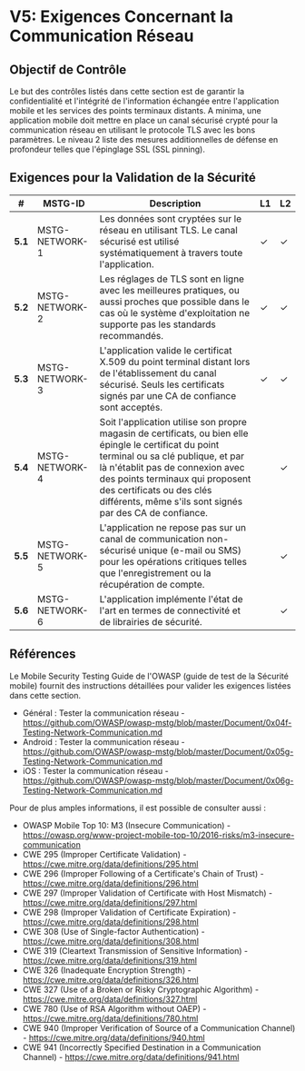 # V5: Exigences Concernant la Communication Réseau

## Objectif de Contrôle

Le but des contrôles listés dans cette section est de garantir la confidentialité et l'intégrité de l'information échangée entre l'application mobile et les services des points terminaux distants. A minima, une application mobile doit mettre en place un canal sécurisé crypté pour la communication réseau en utilisant le protocole TLS avec les bons paramètres. Le niveau 2 liste des mesures additionnelles de défense en profondeur telles que l'épinglage SSL (SSL pinning).

## Exigences pour la Validation de la Sécurité

| # | MSTG-ID | Description | L1 | L2 |
| -- | -------- | ---------------------- | - | - |
| **5.1** | MSTG-NETWORK-1 | Les données sont cryptées sur le réseau en utilisant TLS. Le canal sécurisé est utilisé systématiquement à travers toute l'application. | ✓ | ✓ |
| **5.2** | MSTG-NETWORK-2 | Les réglages de TLS sont en ligne avec les meilleures pratiques, ou aussi proches que possible dans le cas où le système d'exploitation ne supporte pas les standards recommandés. | ✓ | ✓ |
| **5.3** | MSTG-NETWORK-3 | L'application valide le certificat X.509 du point terminal distant lors de l'établissement du canal sécurisé. Seuls les certificats signés par une CA de confiance sont acceptés. | ✓ | ✓ |
| **5.4** | MSTG-NETWORK-4 | Soit l'application utilise son propre magasin de certificats, ou bien elle épingle le certificat du point terminal ou sa clé publique, et par là n'établit pas de connexion avec des points terminaux qui proposent des certificats ou des clés différents, même s'ils sont signés par des CA de confiance. |   | ✓ |
| **5.5** | MSTG-NETWORK-5 | L'application ne repose pas sur un canal de communication non-sécurisé unique (e-mail ou SMS) pour les opérations critiques telles que l'enregistrement ou la récupération de compte. |  | ✓ |
| **5.6** | MSTG-NETWORK-6 | L'application implémente l'état de l'art en termes de connectivité et de librairies de sécurité. |  | ✓ |

## Références

Le Mobile Security Testing Guide de l'OWASP (guide de test de la Sécurité mobile) fournit des instructions détaillées pour valider les exigences listées dans cette section.

- Général : Tester la communication réseau - <https://github.com/OWASP/owasp-mstg/blob/master/Document/0x04f-Testing-Network-Communication.md>
- Android : Tester la communication réseau - <https://github.com/OWASP/owasp-mstg/blob/master/Document/0x05g-Testing-Network-Communication.md>
- iOS : Tester la communication réseau - <https://github.com/OWASP/owasp-mstg/blob/master/Document/0x06g-Testing-Network-Communication.md>

Pour de plus amples informations, il est possible de consulter aussi :

- OWASP Mobile Top 10: M3 (Insecure Communication) - <https://owasp.org/www-project-mobile-top-10/2016-risks/m3-insecure-communication>
- CWE 295 (Improper Certificate Validation) - <https://cwe.mitre.org/data/definitions/295.html>
- CWE 296 (Improper Following of a Certificate's Chain of Trust) - <https://cwe.mitre.org/data/definitions/296.html>
- CWE 297 (Improper Validation of Certificate with Host Mismatch) - <https://cwe.mitre.org/data/definitions/297.html>
- CWE 298 (Improper Validation of Certificate Expiration) - <https://cwe.mitre.org/data/definitions/298.html>
- CWE 308 (Use of Single-factor Authentication) - <https://cwe.mitre.org/data/definitions/308.html>
- CWE 319 (Cleartext Transmission of Sensitive Information) - <https://cwe.mitre.org/data/definitions/319.html>
- CWE 326 (Inadequate Encryption Strength) - <https://cwe.mitre.org/data/definitions/326.html>
- CWE 327 (Use of a Broken or Risky Cryptographic Algorithm) - <https://cwe.mitre.org/data/definitions/327.html>
- CWE 780 (Use of RSA Algorithm without OAEP) - <https://cwe.mitre.org/data/definitions/780.html>
- CWE 940 (Improper Verification of Source of a Communication Channel) - <https://cwe.mitre.org/data/definitions/940.html>
- CWE 941 (Incorrectly Specified Destination in a Communication Channel) - <https://cwe.mitre.org/data/definitions/941.html>
